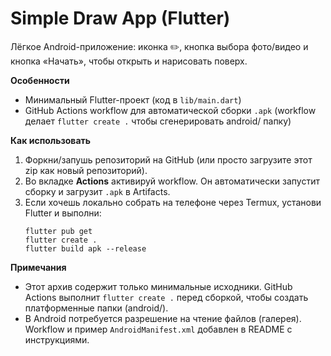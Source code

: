 # Simple Draw App (Flutter)

Лёгкое Android-приложение: иконка ✏️, кнопка выбора фото/видео и кнопка «Начать», чтобы открыть и нарисовать поверх.

**Особенности**
- Минимальный Flutter-проект (код в `lib/main.dart`)
- GitHub Actions workflow для автоматической сборки `.apk` (workflow делает `flutter create .` чтобы сгенерировать android/ папку)

**Как использовать**
1. Форкни/запушь репозиторий на GitHub (или просто загрузите этот zip как новый репозиторий).
2. Во вкладке **Actions** активируй workflow. Он автоматически запустит сборку и загрузит `.apk` в Artifacts.
3. Если хочешь локально собрать на телефоне через Termux, установи Flutter и выполни:
   ```
   flutter pub get
   flutter create .
   flutter build apk --release
   ```

**Примечания**
- Этот архив содержит только минимальные исходники. GitHub Actions выполнит `flutter create .` перед сборкой, чтобы создать платформенные папки (android/).
- В Android потребуется разрешение на чтение файлов (галерея). Workflow и пример `AndroidManifest.xml` добавлен в README с инструкциями.